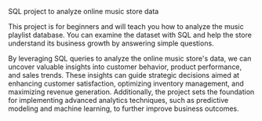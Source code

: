 SQL project to analyze online music store data

This project is for beginners and will teach you how to analyze the music playlist database. 
You can examine the dataset with SQL and help the store understand its business growth by answering simple questions.

By leveraging SQL queries to analyze the online music store's data, we can uncover valuable insights into customer behavior, product performance, and sales trends. 
These insights can guide strategic decisions aimed at enhancing customer satisfaction, optimizing inventory management, and maximizing revenue generation. 
Additionally, the project sets the foundation for implementing advanced analytics techniques, such as predictive modeling and machine learning, to further improve business outcomes.
